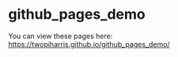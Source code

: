 # github_pages_demo
You can view these pages here:
https://twopiharris.github.io/github_pages_demo/
